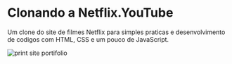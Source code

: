 # Clonando a Netflix.YouTube
 Um clone do site de filmes Netflix para simples praticas e desenvolvimento de codigos com HTML, CSS e um pouco de JavaScript.

![print site portifolio](https://user-images.githubusercontent.com/98274732/169903167-6459eb96-1485-4564-84c2-d3dffe6a524a.png)
